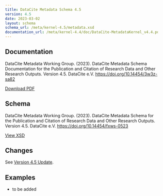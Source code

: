 ```yaml
---
title: DataCite Metadata Schema 4.5
version: 4.5
date: 2023-03-02
layout: schema
schema_url: /meta/kernel-4.5/metadata.xsd
documentation_url: /meta/kernel-4.4/doc/DataCite-MetadataKernel_v4.4.pdf
---
```


## Documentation
DataCite Metadata Working Group. (2023). DataCite Metadata Schema Documentation for the Publication and Citation of Research Data and Other Research Outputs. Version 4.5. DataCite e.V. https://doi.org/10.14454/3w3z-sa82

<a href="doc/DataCite-MetadataKernel_v4.4.pdf" class="btn">Download PDF</a>

## Schema
DataCite Metadata Working Group. (2023). DataCite Metadata Schema for the Publication and Citation of Research Data and Other Research Outputs. Version 4.5. DataCite e.V. https://doi.org/10.14454/fxws-0523

<a href="metadata.xsd" class="btn">View XSD</a>

## Changes

See [Version 4.5 Update](https://datacite-metadata-schema.readthedocs.io/en/4.5_draft/introduction/version_update.html).

## Examples

* to be added
